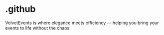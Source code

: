 # .github
VelvetEvents is where elegance meets efficiency — helping you bring your events to life without the chaos.

